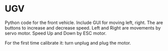 # UGV
Python code for the front vehicle. Include GUI for moving left, right. The are buttons to increase and decrease speed. 
Left and Right are movements by servo motor.
Speed Up and Down by ESC motor.

For the first time calibrate it: turn unplug and plug the motor.

